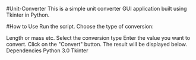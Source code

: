 #Unit-Converter
This is a simple unit converter GUI application built using Tkinter in Python.

#How to Use
Run the script. Choose the type of conversion:

Length or mass etc.
Select the conversion type
Enter the value you want to convert.
Click on the "Convert" button. The result will be displayed below.
Dependencies
Python 3.0
Tkinter
